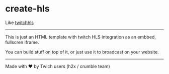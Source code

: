 # create-hls

Like [twitchhls][thls]

[thls]: http://twitchls.com/

---

This is just an HTML template with twitch HLS integration as an embbed, fullscren iframe.

You can build stuff on top of it, or just use it to broadcast on your website.

---

Made with ❤ by Twich users (h2x / crumble team)
